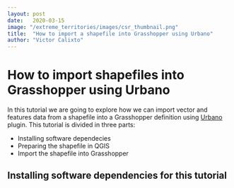 ```yaml
---
layout: post
date:   2020-03-15
image: "/extreme_territories/images/csr_thumbnail.png"
title:  "How to import a shapefile into Grasshopper using Urbano"
author: "Victor Calixto"
---
```

# How to import shapefiles into Grasshopper using Urbano

In this tutorial we are going to explore how we can import vector and features data from a shapefile into a Grasshopper definition using [Urbano](https://www.food4rhino.com/app/urbano) plugin.
This tutorial is divided in three parts:

* Installing software dependecies 
* Preparing the shapefile in QGIS
* Import the shapefile into Grasshopper

## Installing software dependencies for this tutorial


